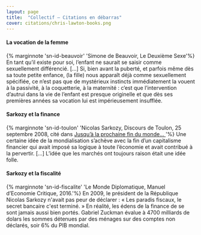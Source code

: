 ```yaml
---
layout: page
title:  "Collectif – Citations en débarras"
cover: citations/chris-lawton-books.png
---
```


#### La vocation de la femme 

{% marginnote 'sn-id-beauvoir' 'Simone de Beauvoir, Le Deuxième Sexe'%} 
En tant qu’il existe pour soi, l’enfant ne saurait se saisir comme sexuellement différencié. [...] Si, bien avant la puberté, et parfois même dès sa toute petite enfance, (la fille) nous apparaît déjà comme sexuellement spécifiée, ce n’est pas que de mystérieux instincts immédiatement la vouent à la passivité, à la coquetterie, à la maternité : c’est que l’intervention d’autrui dans la vie de l’enfant est presque originelle et que dès ses premières années sa vocation lui est impérieusement insufflée. 


#### Sarkozy et la  finance

{% marginnote 'sn-id-toulon' 'Nicolas Sarkozy, Discours de Toulon, 25 septembre 2008, cité dans <a href="https://www.monde-diplomatique.fr/2020/04/LAMBERT/61620"> Jusqu&rsquo;à la prochaine fin du monde... </a>'%}
Une certaine idée de la mondialisation s’achève avec la fin d’un capitalisme financier qui avait imposé sa logique à toute l’économie et avait contribué à la pervertir. [...] L’idée que les marchés ont toujours raison était une idée folle.


#### Sarkozy et la fiscalité

{% marginnote 'sn-id-fiscalite' 'Le Monde Diplomatique, Manuel d&rsquo;Economie Critique, 2016.'%} 
En 2009, le président de la République Nicolas Sarkozy n'avait pas peur de déclarer : «&nbsp;Les paradis fiscaux, le secret bancaire c'est terminé. » En réalité, les édens de la finance de se sont jamais aussi bien portés. Gabriel Zuckman évalue à 4700 milliards de dolars les sommes détenues par des ménages sur des comptes non déclarés, soir 6% du PIB mondial.